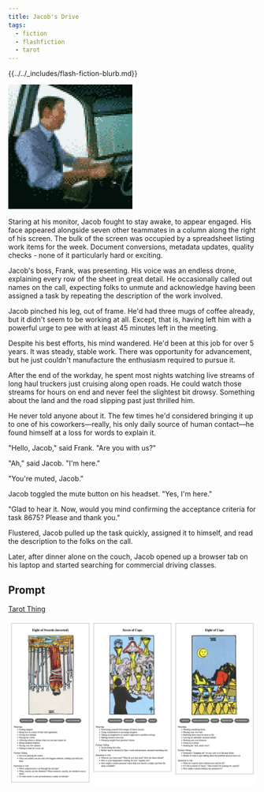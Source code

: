 ```yaml
---
title: Jacob's Drive
tags:
  - fiction
  - flashfiction
  - tarot
---
```


{{../../_includes/flash-fiction-blurb.md}}

<!--more-->

<img src="./cover.png" class="fullwidth" />

Staring at his monitor, Jacob fought to stay awake, to appear engaged. His face appeared alongside seven other teammates in a column along the right of his screen. The bulk of the screen was occupied by a spreadsheet listing work items for the week. Document conversions, metadata updates, quality checks - none of it particularly hard or exciting. 

Jacob's boss, Frank, was presenting. His voice was an endless drone, explaining every row of the sheet in great detail.  He occasionally called out names on the call, expecting folks to unmute and acknowledge having been assigned a task by repeating the description of the work involved. 

Jacob pinched his leg, out of frame. He'd had three mugs of coffee already, but it didn't seem to be working at all. Except, that is, having left him with a powerful urge to pee with at least 45 minutes left in the meeting. 

Despite his best efforts, his mind wandered. He'd been at this job for over 5 years. It was steady, stable work. There was opportunity for advancement, but he just couldn't manufacture the enthusiasm required to pursue it. 

After the end of the workday, he spent most nights watching live streams of long haul truckers just cruising along open roads. He could watch those streams for hours on end and never feel the slightest bit drowsy. Something about the land and the road slipping past just thrilled him. 

He never told anyone about it. The few times he'd considered bringing it up to one of his coworkers—really, his only daily source of human contact—he found himself at a loss for words to explain it. 

"Hello, Jacob," said Frank. "Are you with us?"

"Ah," said Jacob. "I'm here."

"You're muted, Jacob."

Jacob toggled the mute button on his headset. "Yes, I'm here."

"Glad to hear it. Now, would you mind confirming the acceptance criteria for task 8675? Please and thank you."

Flustered, Jacob pulled up the task quickly, assigned it to himself, and read the description to the folks on the call.

Later, after dinner alone on the couch, Jacob opened up a browser tab on his laptop and started searching for commercial driving classes. 
## Prompt

[Tarot Thing](https://lmorchard.github.io/tarot-thing/)

![](2022-04-25-prompt.png)

